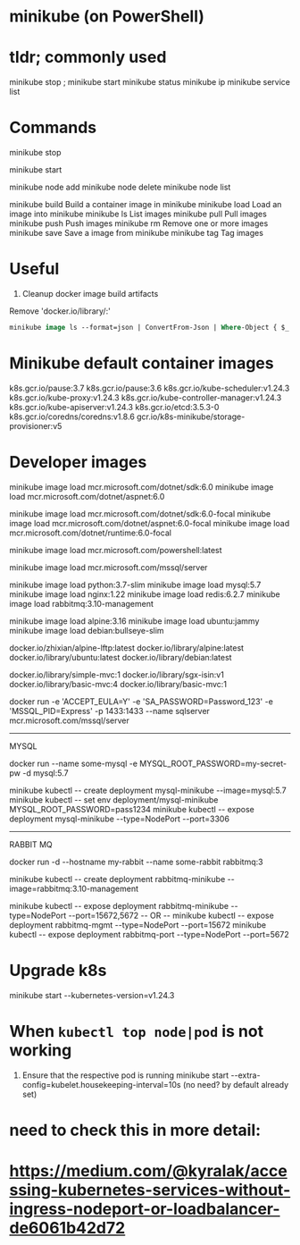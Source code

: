 # minikube (on PowerShell)

# tldr; commonly used 


minikube stop ; minikube start
minikube status
minikube ip
minikube service list




# Commands

minikube stop 

minikube start

minikube node add 
minikube node delete <node> 
minikube node list


minikube build         Build a container image in minikube
minikube load          Load an image into minikube
minikube ls            List images
minikube pull          Pull images
minikube push          Push images
minikube rm            Remove one or more images
minikube save          Save a image from minikube
minikube tag           Tag images

# Useful

1.  Cleanup docker image build artifacts

Remove 'docker.io/library/<none>:<none>'

``` ps
minikube image ls --format=json | ConvertFrom-Json | Where-Object { $_.repoTags.Contains("docker.io/library/<none>:<none>") } | ForEach-Object { minikube image rm $_.id }
```

# Minikube default container images

k8s.gcr.io/pause:3.7
k8s.gcr.io/pause:3.6
k8s.gcr.io/kube-scheduler:v1.24.3
k8s.gcr.io/kube-proxy:v1.24.3
k8s.gcr.io/kube-controller-manager:v1.24.3
k8s.gcr.io/kube-apiserver:v1.24.3
k8s.gcr.io/etcd:3.5.3-0
k8s.gcr.io/coredns/coredns:v1.8.6
gcr.io/k8s-minikube/storage-provisioner:v5

# Developer images

minikube image load mcr.microsoft.com/dotnet/sdk:6.0
minikube image load mcr.microsoft.com/dotnet/aspnet:6.0

minikube image load mcr.microsoft.com/dotnet/sdk:6.0-focal
minikube image load mcr.microsoft.com/dotnet/aspnet:6.0-focal
minikube image load mcr.microsoft.com/dotnet/runtime:6.0-focal

minikube image load mcr.microsoft.com/powershell:latest

minikube image load mcr.microsoft.com/mssql/server

minikube image load python:3.7-slim
minikube image load mysql:5.7
minikube image load nginx:1.22
minikube image load redis:6.2.7
minikube image load rabbitmq:3.10-management

minikube image load alpine:3.16
minikube image load ubuntu:jammy
minikube image load debian:bullseye-slim


docker.io/zhixian/alpine-lftp:latest
docker.io/library/alpine:latest
docker.io/library/ubuntu:latest
docker.io/library/debian:latest

docker.io/library/simple-mvc:1
docker.io/library/sgx-isin:v1
docker.io/library/basic-mvc:4
docker.io/library/basic-mvc:1


docker run -e 'ACCEPT_EULA=Y' -e 'SA_PASSWORD=Password_123' -e 'MSSQL_PID=Express' -p 1433:1433 --name sqlserver mcr.microsoft.com/mssql/server

---
MYSQL

docker run --name some-mysql -e MYSQL_ROOT_PASSWORD=my-secret-pw -d mysql:5.7

minikube kubectl -- create deployment mysql-minikube --image=mysql:5.7
minikube kubectl -- set env deployment/mysql-minikube MYSQL_ROOT_PASSWORD=pass1234
minikube kubectl -- expose deployment mysql-minikube --type=NodePort --port=3306

---
RABBIT MQ

docker run -d --hostname my-rabbit --name some-rabbit rabbitmq:3


minikube kubectl -- create deployment rabbitmq-minikube --image=rabbitmq:3.10-management

minikube kubectl -- expose deployment rabbitmq-minikube --type=NodePort --port=15672,5672
-- OR --
minikube kubectl -- expose deployment rabbitmq-mgmt --type=NodePort --port=15672
minikube kubectl -- expose deployment rabbitmq-port --type=NodePort --port=5672


# Upgrade k8s

minikube start --kubernetes-version=v1.24.3

# When `kubectl top node|pod` is not working
1. Ensure that the respective pod is running
minikube start --extra-config=kubelet.housekeeping-interval=10s
(no need? by default already set)


# need to check this in more detail:
# https://medium.com/@kyralak/accessing-kubernetes-services-without-ingress-nodeport-or-loadbalancer-de6061b42d72